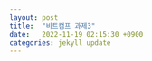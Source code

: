 ```yaml
---
layout: post
title:  "비트캠프 과제3"
date:   2022-11-19 02:15:30 +0900
categories: jekyll update
---
```


